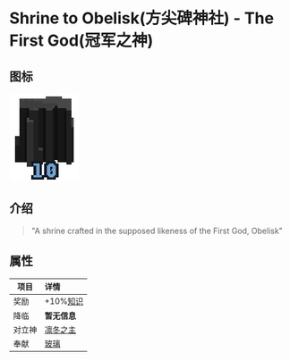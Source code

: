 # Shrine to Obelisk(方尖碑神社) - The First God(冠军之神)

## 图标

![Shrine to Obelisk](assetes/shrines/Obelisk.png)

## 介绍

> "A shrine crafted in the supposed likeness of the First God, Obelisk"


## 属性

| 项目 | 详情 |
| --- | :---
| 奖励 | +10%[知识](?file=002-属性/11-知识 "知识")
| 降临 | **暂无信息**
| 对立神 | [凛冬之主](?file=005-神社/006-凛冬之主 "凛冬之主")
| 奉献 | [玻璃]()
